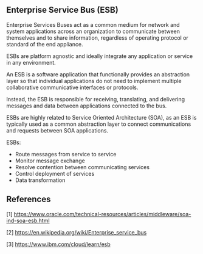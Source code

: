 ## Enterprise Service Bus (ESB)

Enterprise Services Buses act as a common medium for network and system applications across an organization to communicate between themselves and to share information, regardless of operating protocol or standard of the end appliance.

ESBs are platform agnostic and ideally integrate any application or service in any environment.

An ESB is a software application that functionally provides an abstraction layer so that individual applications do not need to implement multiple collaborative communicative interfaces or protocols. 

Instead, the ESB is responsible for receiving, translating, and delivering messages and data between applications connected to the bus.

ESBs are highly related to Service Oriented Architecture (SOA), as an ESB is typically used as a common abstraction layer to connect communications and requests between SOA applications.

ESBs:

* Route messages from service to service
* Monitor message exchange
* Resolve contention between communicating services
* Control deployment of services
* Data transformation

## References

[1] https://www.oracle.com/technical-resources/articles/middleware/soa-ind-soa-esb.html

[2] https://en.wikipedia.org/wiki/Enterprise_service_bus

[3] https://www.ibm.com/cloud/learn/esb